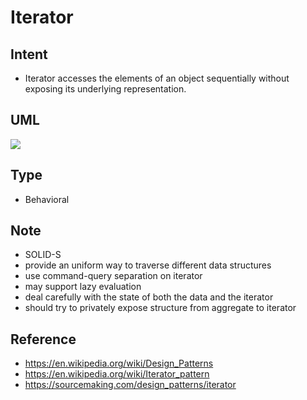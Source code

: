 # Iterator

## Intent
- Iterator accesses the elements of an object sequentially without
  exposing its underlying representation.

## UML
<img src="http://yuml.me/diagram/plain/class/[IIterable|+getIterator()],[IIterator|+getCurrent();+hasNext();+moveNext()],[IIterable]->[IIterator],[IIterable]^-.-[Iterable1],[IIterator]^-.-[Iterator1|-iterable1],[Iterable1]<-<>[Iterator1],[IIterable]^-.-[Iterable2],[IIterator]^-.-[Iterator2|-iterable2],[Iterable2]<-<>[Iterator2]">
<!--
[IIterable|+getIterator()],
[IIterator|+getCurrent();+hasNext();+moveNext()],
[IIterable]->[IIterator],
[IIterable]^-.-[Iterable1],
[IIterator]^-.-[Iterator1|-iterable1],
[Iterable1]<-<>[Iterator1],
[IIterable]^-.-[Iterable2],
[IIterator]^-.-[Iterator2|-iterable2],
[Iterable2]<-<>[Iterator2],
-->

## Type
- Behavioral

## Note
- SOLID-S
- provide an uniform way to traverse different data structures
- use command-query separation on iterator
- may support lazy evaluation
- deal carefully with the state of both the data and the iterator
- should try to privately expose structure from aggregate to iterator

## Reference
- https://en.wikipedia.org/wiki/Design_Patterns
- https://en.wikipedia.org/wiki/Iterator_pattern
- https://sourcemaking.com/design_patterns/iterator
